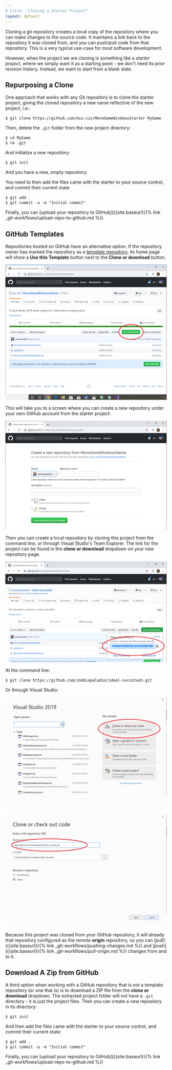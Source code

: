 ```yaml
---
# title: "Cloning a Starter Project"
layout: default
---
```


Cloning a git repository creates a local copy of the repository where you can make changes to the source code.  It maintains a link back to the repository it was cloned from, and you can push/pull code from that repository.  This is a very typical use-case for most software development.

However, when the project we are cloning is something like a _starter project_, where we simply want it as a starting point - we don't need its prior revision history.  Instead, we want to start from a blank slate.

## Repurposing a Clone
One approach that works with any Git repository is to clone the starter project, giving the cloned  repository a new name reflective of the new project, i.e.:

```
$ git clone https://github.com/ksu-cis/MonoGameWindowsStarter MyGame
```

Then, delete the `.git` folder from the new project directory:

```
$ cd MyGame
$ rm .git
```

And initialize a _new_ repository:

```
$ git init
```

And you have a new, _empty_ repository.  

You need to then add the files came with the starter to your source control, and commit their current state:

```
$ git add .
$ git commit -a -m "Initial commit"
```

Finally, you can [upload your repository to GitHub]({{site.baseurl}}{% link _git-workflows/upload-repo-to-github.md %}).

## GitHub Templates

Repositories hosted on GitHub have an alternative option.  If the repository owner has marked the repository as a [template repository](https://github.blog/2019-06-06-generate-new-repositories-with-repository-templates/), its home page will show a __Use this Template__ button next to the __Clone or download__ button.  

![use this template](assets/use-this-template.png)

This will take you to a screen where you can create a new repository under your own GitHub account from the starter project:

![new project form](assets/new-project-from-template.png)

Then you can create a local repository by cloning this project from the command line, or through Visual Studio's Team Explorer.  The link for the project can be found in the __clone or download__ dropdown on your new repository page.

![clone-url](assets/clone-url.png)

At the command line:

```
$ git clone https://github.com/zombiepaladin/ideal-succotash.git
```

Or through Visual Studio:

![Clone with Visual Studio step 1](assets/visual-studio-clone.png)

![Clone with Visual Studio step 2](assets/visual-studio-clone-2.png)

Because this project was cloned from your GitHub repository, it will already that repository configured as the remote __origin__ repository, so you can [pull]({{site.baseurl}}{% link _git-workflows/pushing-changes.md %}) and [push]({{site.baseurl}}{% link _git-workflows/pull-origin.md %}) changes from and to it.

## Download A Zip from GitHub

A third option when working with a GitHub repository that is _not_ a template repository (or one that is) is to download a ZIP file from the __clone or download__ dropdown. The extracted project folder will not have a `.git` directory - it is just the project files.  Then you can create a new repository in its directory:

```
$ git init
```

And then add the files came with the starter to your source control, and commit their current state:

```
$ git add .
$ git commit -a -m "Initial commit"
```

Finally, you can [upload your repository to GitHub]({{site.baseurl}}{% link _git-workflows/upload-repo-to-github.md %})
